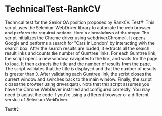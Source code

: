 # TechnicalTest-RankCV
Technical test for the Senior QA position proposed by RankCV.
Test#1
This script uses the Selenium WebDriver library to automate the web browser and perform the required actions. Here's a breakdown of the steps:
The script initializes the Chrome driver using webdriver.Chrome().
It opens Google and performs a search for "Cars in London" by interacting with the search box.
After the search results are loaded, it extracts all the search result links and counts the number of Gumtree links.
For each Gumtree link, the script opens a new window, navigates to the link, and waits for the page to load.
It then extracts the title and the number of results from the page.
The script validates that the title is displayed and that the number of results is greater than 0.
After validating each Gumtree link, the script closes the current window and switches back to the main window.
Finally, the script closes the browser using driver.quit().
Note that this script assumes you have the Chrome WebDriver installed and configured correctly. You may need to adjust the code if you're using a different browser or a different version of Selenium WebDriver.

Test#2
